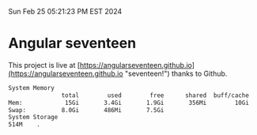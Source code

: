 Sun Feb 25 05:21:23 PM EST 2024

# Angular seventeen


This project is live at [https://angularseventeen.github.io](https://angularseventeen.github.io "seventeen!") thanks to Github.

```bash
System Memory
               total        used        free      shared  buff/cache   available
Mem:            15Gi       3.4Gi       1.9Gi       356Mi        10Gi        11Gi
Swap:          8.0Gi       486Mi       7.5Gi
System Storage
514M	.
